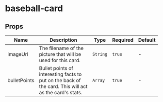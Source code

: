# baseball-card

## Props

<!-- @vuese:baseball-card:props:start -->
|Name|Description|Type|Required|Default|
|---|---|---|---|---|
|imageUrl|The filename of the picture that will be used for this card.|`String`|`true`|-|
|bulletPoints|Bullet points of interesting facts to put on the back of the card. This will act as the card's stats.|`Array`|`true`|-|

<!-- @vuese:baseball-card:props:end -->


